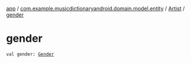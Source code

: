 [app](../../index.md) / [com.example.musicdictionaryandroid.domain.model.entity](../index.md) / [Artist](index.md) / [gender](./gender.md)

# gender

`val gender: `[`Gender`](../../com.example.musicdictionaryandroid.domain.model.value/-gender/index.md)
